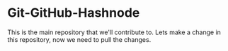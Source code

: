 # Git-GitHub-Hashnode

This is the main repository that we'll contribute to. 
Lets make a change in this repository, now we need to pull the changes.

